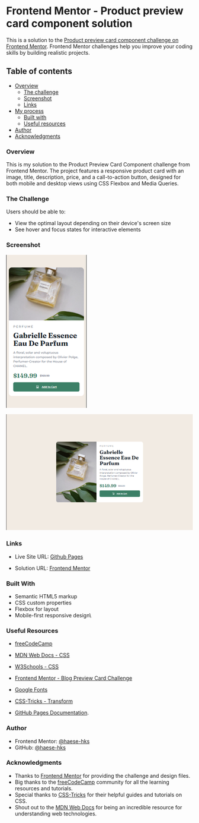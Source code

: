 # Frontend Mentor - Product preview card component solution

This is a solution to the [Product preview card component challenge on Frontend Mentor](https://www.frontendmentor.io/challenges/product-preview-card-component-GO7UmttRfa). Frontend Mentor challenges help you improve your coding skills by building realistic projects. 

## Table of contents

- [Overview](#overview)
  - [The challenge](#the-challenge)
  - [Screenshot](#screenshot)
  - [Links](#links)
- [My process](#my-process)
  - [Built with](#built-with)
  - [Useful resources](#useful-resources)
- [Author](#author)
- [Acknowledgments](#acknowledgments)

### Overview

This is my solution to the Product Preview Card Component challenge from Frontend Mentor. The project features a responsive product card with an image, title, description, price, and a call-to-action button, designed for both mobile and desktop views using CSS Flexbox and Media Queries.

### The Challenge

Users should be able to:

- View the optimal layout depending on their device's screen size
- See hover and focus states for interactive elements

### Screenshot

![MObile Version](<./images/Screenshot (28).png>)

![Desktop Version](<./images/Screenshot (27).png>)

### Links

- Live Site URL: [Github Pages](https://haese-hks.github.io/product-preview-card-component/)

- Solution URL: [Frontend Mentor](https://www.frontendmentor.io/solutions/product-preview-card-component-using-flexbox-and-media-query-TL8IZjd3O4)

### Built With

- Semantic HTML5 markup
- CSS custom properties
- Flexbox for layout
- Mobile-first responsive design\

### Useful Resources

- [freeCodeCamp](https://www.freecodecamp.org/)

- [MDN Web Docs - CSS](https://developer.mozilla.org/en-US/docs/Web/CSS)

- [W3Schools - CSS](https://www.w3schools.com/css/)

- [Frontend Mentor - Blog Preview Card Challenge](https://www.frontendmentor.io/challenges/blog-preview-card-ryaPa2l8M)

- [Google Fonts](https://fonts.google.com/)

- [CSS-Tricks - Transform](https://css-tricks.com/almanac/properties/t/transform/)

- [GitHub Pages Documentation](https://docs.github.com/en/pages).

### Author

- Frontend Mentor: [@haese-hks](https://www.frontendmentor.io/profile/haese-hks)
- GitHub: [@haese-hks](https://github.com/haese-hks)

### Acknowledgments

- Thanks to [Frontend Mentor](https://www.frontendmentor.io) for providing the challenge and design files.
- Big thanks to the [freeCodeCamp](https://www.freecodecamp.org) community for all the learning resources and tutorials.
- Special thanks to [CSS-Tricks](https://css-tricks.com) for their helpful guides and tutorials on CSS.
- Shout out to the [MDN Web Docs](https://developer.mozilla.org/en-US/docs/Web/CSS) for being an incredible resource for understanding web technologies.
